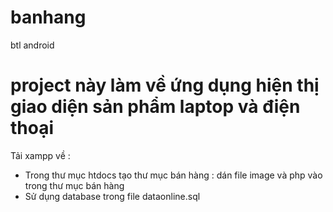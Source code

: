 # banhang
btl android
# project này làm về ứng dụng hiện thị giao diện sản phẩm laptop và điện thoại 
Tải xampp về :
- Trong thư mục htdocs tạo thư mục bán hàng : dán file image và php vào trong thư mục bán hàng
- Sử dụng database trong file dataonline.sql
